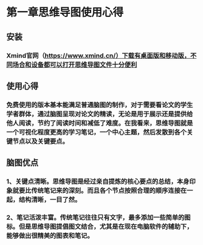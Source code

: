 # 第一章思维导图使用心得



## 安装

### Xmind官网（https://www.xmind.cn/）下载有桌面版和移动版，不同场合和设备都可以打开思维导图文件十分便利

## 使用心得

### **免费使用的版本**基本能满足普通脑图的制作，对于需要看论文的学生学者群体，通过脑图呈现对论文的精读，无论是用于展示还是提供给他人阅读，节约了阅读时间和减低了难度。在我看来，思维导图就是一个可视化程度更高的学习笔记，一个中心主题，然后发散到各个关键节点以及关键要点。



## 脑图优点

### 1、关键点清晰。思维导图是经过亲自提炼的核心要点的总结，本身印象就要比传统笔记来的深刻。而且各个节点按照合理的顺序连接在一起，结构清晰，一目了然。



### 2、笔记活泼丰富。传统笔记往往只有文字，最多添加一些简单的图标。但是思维导图提倡图文结合，尤其是在现在电脑软件的辅助下，能够做出很精美的图表和笔记。


